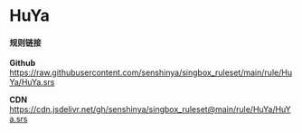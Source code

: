 # HuYa

#### 规则链接

**Github**
https://raw.githubusercontent.com/senshinya/singbox_ruleset/main/rule/HuYa/HuYa.srs

**CDN**
https://cdn.jsdelivr.net/gh/senshinya/singbox_ruleset@main/rule/HuYa/HuYa.srs